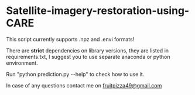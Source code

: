 # Satellite-imagery-restoration-using-CARE

This script currently supports .npz and .envi formats!

There are __strict__ dependencies on library versions, they are listed in requirements.txt, I suggest you to use separate anaconda or python environment.

Run "python prediction.py --help" to check how to use it.

In case of any questions contact me on fruitpizza49@gmail.com
